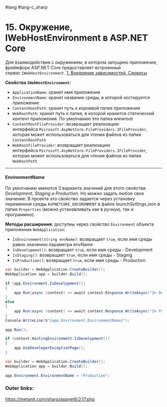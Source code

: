 #lang #lang-c_sharp 

# 15. Окружение, IWebHostEnvironment в ASP.NET Core

Для взаимодействия с окружением, в котором запущено приложение, фреймфорк ASP.NET Core предоставляет встроенный сервис `IWebHostEnvironment`. 
[1. Внедрение зависимостей. Сервисы](1.%20Languages/C-sharp/_%20ASP.NET/ASP.NET%20Core/2.%20DI/1.%20Внедрение%20зависимостей.%20Сервисы.md)

**Свойства `IWebHostEnvironment`:**
- `ApplicationName`: хранит имя приложения
- `EnvironmentName`: хранит название среды, в которой хостируется приложение
- `ContentRootPath`: хранит путь к корневой папке приложения
- `WebRootPath`: хранит путь к папке, в которой хранится статический контент приложения. По умолчанию это папка wwwroot
- `ContentRootFileProvider`: возвращает реализацию интерфейса `Microsoft.AspNetCore.FileProviders.IFileProvider`, которая может использоваться для чтения файлов из папки `ContentRootPath`
- `WebRootFileProvider`: возвращает реализацию интерфейса `Microsoft.AspNetCore.FileProviders.IFileProvider`, которая может использоваться для чтения файлов из папки `WebRootPath`

---

#### EnvironmentName

По умолчанию имеются 3 варианта значений для этого свойства: *Development, Staging и Production*. Но можно задать любое свое значение.
В проекте это свойство задается через установку переменной среды `ASPNETCORE_ENVIRONMENT` в файле *launchSettings.json* в папке `Properties` (можно устанавливать как в ручную, так и программно).

**Методы расширения:**
доступны через свойство `Environment` объекта приложения `WebApplication`:

- `IsEnvironment(string envName)`: возвращает `true`, если имя среды равно значению параметра envName
- `IsDevelopment()`: возвращает `true`, если имя среды - Development
- `IsStaging()`: возвращает `true`, если имя среды - Staging
- `IsProduction()`: возвращает `true`, если имя среды - Production

```csharp
var builder = WebApplication.CreateBuilder();
WebApplication app = builder.Build();
 
if (app.Environment.IsDevelopment())
{
    app.Run(async (context) => await context.Response.WriteAsync("In Development Stage"));
}
else
{
    app.Run(async (context) => await context.Response.WriteAsync("In Production Stage"));
}
Console.WriteLine($"{app.Environment.EnvironmentName}");
 
app.Run();
```

```csharp
if (context.HostingEnvironment.IsDevelopment())
{
    app.UseDeveloperExceptionPage();
}
```

```csharp
var builder = WebApplication.CreateBuilder();
WebApplication app = builder.Build();
 
app.Environment.EnvironmentName = "Production";
```

### Outer links:
https://metanit.com/sharp/aspnet6/2.17.php